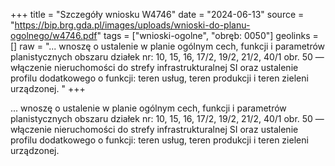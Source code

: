 +++
title = "Szczegóły wniosku W4746"
date = "2024-06-13"
source = "https://bip.brg.gda.pl/images/uploads/wnioski-do-planu-ogolnego/w4746.pdf"
tags = ["wnioski-ogolne", "obręb: 0050"]
geolinks = []
raw = "... wnoszę o ustalenie w planie ogólnym cech, funkcji i parametrów planistycznych obszaru działek nr: 10, 15, 16, 17/2, 19/2, 21/2, 40/1 obr. 50 — włączenie nieruchomości do strefy infrastrukturalnej SI oraz ustalenie profilu dodatkowego o funkcji: teren usług, teren produkcji i teren zieleni urządzonej. "
+++

... wnoszę o ustalenie w planie ogólnym cech, funkcji i parametrów planistycznych obszaru działek
nr: 10, 15, 16, 17/2, 19/2, 21/2, 40/1 obr. 50 — włączenie nieruchomości do strefy infrastrukturalnej SI oraz
ustalenie profilu dodatkowego o funkcji: teren usług, teren produkcji i teren zieleni urządzonej.



